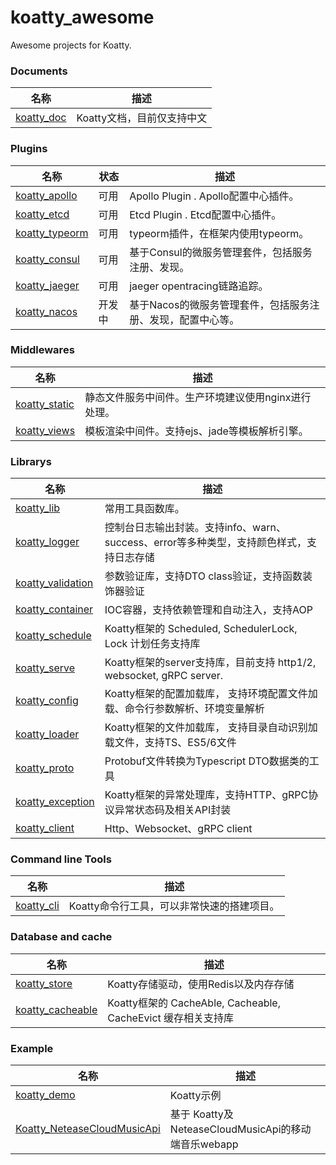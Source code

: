 # koatty_awesome
Awesome projects for Koatty.

### Documents
名称  | 描述
------------- | ------------- 
[koatty_doc](https://github.com/Koatty/koatty_doc) | Koatty文档，目前仅支持中文

### Plugins

名称 | 状态 | 描述
------------- | ------------- | ------------- 
[koatty_apollo](https://github.com/Koatty/think_apollo)  | 可用 |  Apollo Plugin . Apollo配置中心插件。
[koatty_etcd](https://github.com/Koatty/koatty_etcd)  | 可用 |  Etcd Plugin . Etcd配置中心插件。
[koatty_typeorm](https://github.com/Koatty/koatty_typeorm)  | 可用 |  typeorm插件，在框架内使用typeorm。
[koatty_consul](https://github.com/Koatty/koatty_consul) | 可用 |  基于Consul的微服务管理套件，包括服务注册、发现。
[koatty_jaeger](https://github.com/Koatty/koatty_jaeger) | 可用 |  jaeger opentracing链路追踪。
[koatty_nacos](https://github.com/Koatty/koatty_nacos) | 开发中 |  基于Nacos的微服务管理套件，包括服务注册、发现，配置中心等。

### Middlewares

名称 | 描述
------------- | ------------- 
[koatty_static](https://github.com/koatty/koatty_static)  |  静态文件服务中间件。生产环境建议使用nginx进行处理。
[koatty_views](https://github.com/koatty/koatty_views)  |  模板渲染中间件。支持ejs、jade等模板解析引擎。


### Librarys

名称  | 描述
------------- | -------------
[koatty_lib](https://github.com/Koatty/koatty_lib)  | 常用工具函数库。
[koatty_logger](https://github.com/Koatty/koatty_logger)  | 控制台日志输出封装。支持info、warn、success、error等多种类型，支持颜色样式，支持日志存储
[koatty_validation](https://github.com/Koatty/koatty_validation)  | 参数验证库，支持DTO class验证，支持函数装饰器验证
[koatty_container](https://github.com/Koatty/think_container) | IOC容器，支持依赖管理和自动注入，支持AOP
[koatty_schedule](https://github.com/Koatty/koatty_schedule) | Koatty框架的 Scheduled, SchedulerLock, Lock 计划任务支持库
[koatty_serve](https://github.com/Koatty/koatty_serve) | Koatty框架的server支持库，目前支持 http1/2, websocket, gRPC server.
[koatty_config](https://github.com/Koatty/koatty_config) | Koatty框架的配置加载库， 支持环境配置文件加载、命令行参数解析、环境变量解析
[koatty_loader](https://github.com/Koatty/koatty_loader) | Koatty框架的文件加载库， 支持目录自动识别加载文件，支持TS、ES5/6文件
[koatty_proto](https://github.com/Koatty/koatty_proto) | Protobuf文件转换为Typescript DTO数据类的工具
[koatty_exception](https://github.com/Koatty/koatty_exception) | Koatty框架的异常处理库，支持HTTP、gRPC协议异常状态码及相关API封装
[koatty_client](https://github.com/Koatty/koatty_client) | Http、Websocket、gRPC client

### Command line Tools

名称  | 描述
------------- | -------------
[koatty_cli](https://github.com/Koatty/koatty_cli)  | Koatty命令行工具，可以非常快速的搭建项目。


### Database and cache
名称  | 描述
------------- | -------------
[koatty_store](https://github.com/Koatty/koatty_store)  | Koatty存储驱动，使用Redis以及内存存储
[koatty_cacheable](https://github.com/Koatty/koatty_cacheable) | Koatty框架的 CacheAble, Cacheable, CacheEvict 缓存相关支持库

### Example

名称  | 描述
------------- | -------------
[koatty_demo](https://github.com/Koatty/koatty_demo) | Koatty示例
[Koatty_NeteaseCloudMusicApi](https://github.com/Koatty/Koatty_NeteaseCloudMusicApi) | 基于 Koatty及NeteaseCloudMusicApi的移动端音乐webapp


